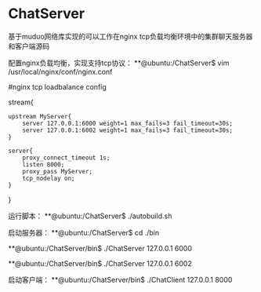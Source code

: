 # ChatServer
基于muduo网络库实现的可以工作在nginx tcp负载均衡环境中的集群聊天服务器和客户端源码

配置nginx负载均衡，实现支持tcp协议：
**@ubuntu:/ChatServer$ vim /usr/local/nginx/conf/nginx.conf

#nginx tcp loadbalance config

stream{

    upstream MyServer{
        server 127.0.0.1:6000 weight=1 max_fails=3 fail_timeout=30s;
        server 127.0.0.1:6002 weight=1 max_fails=3 fail_timeout=30s;
    }

    server{
        proxy_connect_timeout 1s;
        listen 8000;
        proxy_pass MyServer;
        tcp_nodelay on;
    }
}

运行脚本：
**@ubuntu:/ChatServer$ ./autobuild.sh

启动服务器：
**@ubuntu:/ChatServer$ cd ./bin

**@ubuntu:/ChatServer/bin$ ./ChatServer 127.0.0.1 6000

**@ubuntu:/ChatServer/bin$ ./ChatServer 127.0.0.1 6002

启动客户端：
**@ubuntu:/ChatServer/bin$ ./ChatClient 127.0.0.1 8000


